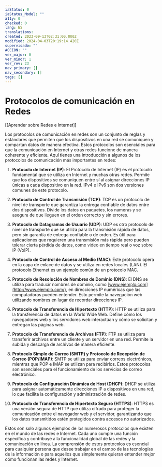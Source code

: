 ```yaml
---
iaStatus: 0
iaStatus_Model: ""
a11y: 0
checked: 0
lang: ES
translations: 
created: 2023-09-13T02:31:00.000Z
modified: 2024-04-03T20:19:14.420Z
supervisado: ""
ACCION: ""
ver_major: 0
ver_minor: 1
ver_rev: 23
nav_primary: []
nav_secondary: []
tags: []
---
```

# Protocolos de comunicación en Redes

[[Aprender sobre Redes e Internet]]

Los protocolos de comunicación en redes son un conjunto de reglas y estándares que permiten que los dispositivos en una red se comuniquen y compartan datos de manera efectiva. Estos protocolos son esenciales para que la comunicación en Internet y otras redes funcione de manera coherente y eficiente. Aquí tienes una introducción a algunos de los protocolos de comunicación más importantes en redes:

1. **Protocolo de Internet (IP)**: El Protocolo de Internet (IP) es el protocolo fundamental que se utiliza en Internet y muchas otras redes. Permite que los dispositivos se comuniquen entre sí al asignar direcciones IP únicas a cada dispositivo en la red. IPv4 e IPv6 son dos versiones comunes de este protocolo.
    
2. **Protocolo de Control de Transmisión (TCP)**: TCP es un protocolo de nivel de transporte que garantiza la entrega confiable de datos entre dos dispositivos. Divide los datos en paquetes, los numeras y se asegura de que lleguen en el orden correcto y sin errores.
    
3. **Protocolo de Datagramas de Usuario (UDP)**: UDP es otro protocolo de nivel de transporte que se utiliza para la transmisión rápida de datos, pero sin garantía de entrega confiable o de orden. Es útil para aplicaciones que requieren una transmisión más rápida pero pueden tolerar cierta pérdida de datos, como video en tiempo real o voz sobre IP (VoIP).
    
4. **Protocolo de Control de Acceso al Medio (MAC)**: Este protocolo opera en la capa de enlace de datos y se utiliza en redes locales (LAN). El protocolo Ethernet es un ejemplo común de un protocolo MAC.
    
5. **Protocolo de Resolución de Nombres de Dominio (DNS)**: El DNS se utiliza para traducir nombres de dominio, como [www.ejemplo.com](http://www.ejemplo.com/), en direcciones IP numéricas que las computadoras pueden entender. Esto permite la navegación web utilizando nombres en lugar de recordar direcciones IP.
    
6. **Protocolo de Transferencia de Hipertexto (HTTP)**: HTTP se utiliza para la transferencia de datos en la World Wide Web. Define cómo los navegadores web y los servidores web interactúan y cómo se solicitan y entregan las páginas web.
    
7. **Protocolo de Transferencia de Archivos (FTP)**: FTP se utiliza para transferir archivos entre un cliente y un servidor en una red. Permite la subida y descarga de archivos de manera eficiente.
    
8. **Protocolo Simple de Correo (SMTP) y Protocolo de Recepción de Correo (POP/IMAP)**: SMTP se utiliza para enviar correos electrónicos, mientras que POP e IMAP se utilizan para recibirlos. Estos protocolos son esenciales para el funcionamiento de los servicios de correo electrónico.
    
9. **Protocolo de Configuración Dinámica de Host (DHCP)**: DHCP se utiliza para asignar automáticamente direcciones IP a dispositivos en una red, lo que facilita la configuración y administración de redes.
    
10. **Protocolo de Transferencia de Hipertexto Seguro (HTTPS)**: HTTPS es una versión segura de HTTP que utiliza cifrado para proteger la comunicación entre el navegador web y el servidor, garantizando que los datos transmitidos estén protegidos contra accesos no autorizados.
    

Estos son solo algunos ejemplos de los numerosos protocolos que existen en el mundo de las redes e Internet. Cada uno cumple una función específica y contribuye a la funcionalidad global de las redes y la comunicación en línea. La comprensión de estos protocolos es esencial para cualquier persona que desee trabajar en el campo de las tecnologías de la información o para aquellos que simplemente quieran entender mejor cómo funcionan las redes y Internet.